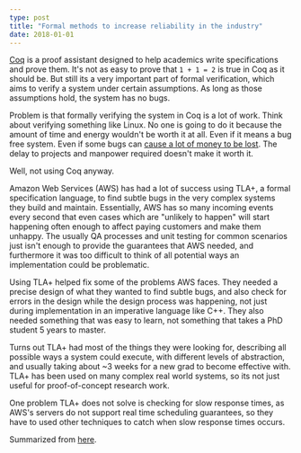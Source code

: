```yaml
---
type: post
title: "Formal methods to increase reliability in the industry"
date: 2018-01-01
---
```


[Coq](https://coq.inria.fr/) is a proof assistant designed to help
academics write specifications and prove them.
It's not as easy to prove that `1 + 1 = 2` is true in Coq as it should be.
But still its a very important part of formal verification,
which aims to verify a system under certain assumptions.
As long as those assumptions hold, the system has no bugs.

Problem is that formally verifying the system in Coq is a lot of work.
Think about verifying something like Linux.
No one is going to do it because the amount of time and energy wouldn't be worth it at all.
Even if it means a bug free system.
Even if some bugs can [cause a lot of money to be lost](https://www.around.com/ariane.html).
The delay to projects and manpower required doesn't make it worth it.

Well, not using Coq anyway.

Amazon Web Services (AWS) has had a lot of success using TLA+,
a formal specification language, to find subtle bugs in the very complex systems
they build and maintain.
Essentially, AWS has so many incoming events every second that
even cases which are "unlikely to happen" will start happening often enough
to affect paying customers and make them unhappy.
The usually QA processes and unit testing for common scenarios just isn't enough
to provide the guarantees that AWS needed, 
and furthermore it was too difficult to think of all potential ways
an implementation could be problematic.

Using TLA+ helped fix some of the problems AWS faces.
They needed a precise design of what they wanted to find subtle bugs,
and also check for errors in the design while the design process was happening,
not just during implementation in an imperative language like C++.
They also needed something that was easy to learn,
not something that takes a PhD student 5 years to master.

Turns out TLA+ had most of the things they were looking for,
describing all possible ways a system could execute,
with different levels of abstraction, and usually taking about
~3 weeks for a new grad to become effective with.
TLA+ has been used on many complex real world systems,
so its not just useful for proof-of-concept research work.

One problem TLA+ does not solve is checking for slow response times,
as AWS's servers do not support real time scheduling guarantees,
so they have to used other techniques to catch when slow response times occurs.

Summarized from [here](http://lamport.azurewebsites.net/tla/formal-methods-amazon.pdf).






